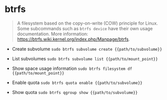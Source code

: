 # btrfs
> A filesystem based on the copy-on-write (COW) principle for Linux.
> Some subcommands such as `btrfs device` have their own usage documentation.
> More information: <https://btrfs.wiki.kernel.org/index.php/Manpage/btrfs>.

- Create subvolume
`sudo btrfs subvolume create {{path/to/subvolume}}`

- List subvolumes
`sudo btrfs subvolume list {{path/to/mount_point}}`

- Show space usage information
`sudo btrfs filesystem df {{path/to/mount_point}}`

- Enable quota
`sudo btrfs quota enable {{path/to/subvolume}}`

- Show quota
`sudo btrfs qgroup show {{path/to/subvolume}}`
